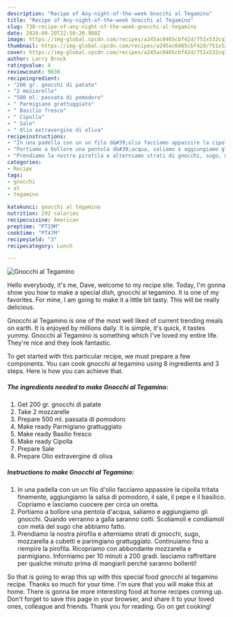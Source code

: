 ```yaml
---
description: "Recipe of Any-night-of-the-week Gnocchi al Tegamino"
title: "Recipe of Any-night-of-the-week Gnocchi al Tegamino"
slug: 730-recipe-of-any-night-of-the-week-gnocchi-al-tegamino
date: 2020-09-20T22:50:20.988Z
image: https://img-global.cpcdn.com/recipes/a245ac0465cbf42d/751x532cq70/gnocchi-al-tegamino-recipe-main-photo.jpg
thumbnail: https://img-global.cpcdn.com/recipes/a245ac0465cbf42d/751x532cq70/gnocchi-al-tegamino-recipe-main-photo.jpg
cover: https://img-global.cpcdn.com/recipes/a245ac0465cbf42d/751x532cq70/gnocchi-al-tegamino-recipe-main-photo.jpg
author: Larry Brock
ratingvalue: 4
reviewcount: 9030
recipeingredient:
- "200 gr. gnocchi di patate"
- "2 mozzarelle"
- "500 ml. passata di pomodoro"
- " Parmigiano grattuggiato"
- " Basilio fresco"
- " Cipolla"
- " Sale"
- " Olio extravergine di oliva"
recipeinstructions:
- "In una padella con un un filo d&#39;olio facciamo appassire la cipolla tritata finemente, aggiungiamo la salsa di pomodoro, il sale, il pepe e il basilico. Copriamo e lasciamo cuocere per circa un oretta."
- "Portiamo a bollore una pentola d&#39;acqua, saliamo e aggiungiamo gli gnocchi. Quando verranno a galla saranno cotti. Scoliamoli e condiamoli con metà del sugo che abbiamo fatto."
- "Prendiamo la nostra pirofila e alterniamo strati di gnocchi, sugo, mozzarella a cubetti e parimgiano grattuggiato. Continuiamo fino a riempire la pirofila. Ricopriamo con abbondante mozzarella e parmigiano. Inforniamo per 10 minuti a 200 gradi. lasciamo raffrettare per qualche minuto prima di mangiarli perchè saranno bollenti!"
categories:
- Recipe
tags:
- gnocchi
- al
- tegamino

katakunci: gnocchi al tegamino 
nutrition: 292 calories
recipecuisine: American
preptime: "PT19M"
cooktime: "PT47M"
recipeyield: "3"
recipecategory: Lunch

---
```



![Gnocchi al Tegamino](https://img-global.cpcdn.com/recipes/a245ac0465cbf42d/751x532cq70/gnocchi-al-tegamino-recipe-main-photo.jpg)

Hello everybody, it's me, Dave, welcome to my recipe site. Today, I'm gonna show you how to make a special dish, gnocchi al tegamino. It is one of my favorites. For mine, I am going to make it a little bit tasty. This will be really delicious.



Gnocchi al Tegamino is one of the most well liked of current trending meals on earth. It is enjoyed by millions daily. It is simple, it's quick, it tastes yummy. Gnocchi al Tegamino is something which I've loved my entire life. They're nice and they look fantastic.


To get started with this particular recipe, we must prepare a few components. You can cook gnocchi al tegamino using 8 ingredients and 3 steps. Here is how you can achieve that.

<!--inarticleads1-->

##### The ingredients needed to make Gnocchi al Tegamino:

1. Get 200 gr. gnocchi di patate
1. Take 2 mozzarelle
1. Prepare 500 ml. passata di pomodoro
1. Make ready  Parmigiano grattuggiato
1. Make ready  Basilio fresco
1. Make ready  Cipolla
1. Prepare  Sale
1. Prepare  Olio extravergine di oliva




<!--inarticleads2-->

##### Instructions to make Gnocchi al Tegamino:

1. In una padella con un un filo d&#39;olio facciamo appassire la cipolla tritata finemente, aggiungiamo la salsa di pomodoro, il sale, il pepe e il basilico. Copriamo e lasciamo cuocere per circa un oretta.
1. Portiamo a bollore una pentola d&#39;acqua, saliamo e aggiungiamo gli gnocchi. Quando verranno a galla saranno cotti. Scoliamoli e condiamoli con metà del sugo che abbiamo fatto.
1. Prendiamo la nostra pirofila e alterniamo strati di gnocchi, sugo, mozzarella a cubetti e parimgiano grattuggiato. Continuiamo fino a riempire la pirofila. Ricopriamo con abbondante mozzarella e parmigiano. Inforniamo per 10 minuti a 200 gradi. lasciamo raffrettare per qualche minuto prima di mangiarli perchè saranno bollenti!




So that is going to wrap this up with this special food gnocchi al tegamino recipe. Thanks so much for your time. I'm sure that you will make this at home. There is gonna be more interesting food at home recipes coming up. Don't forget to save this page in your browser, and share it to your loved ones, colleague and friends. Thank you for reading. Go on get cooking!
